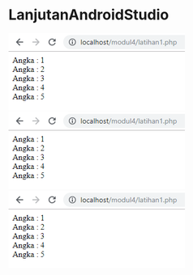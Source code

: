 # LanjutanAndroidStudio
![alt text](https://github.com/DannyBramantyo9/Modul4/blob/master/1.png) <br>
![alt text](https://github.com/DannyBramantyo9/Modul4/blob/master/1.png) <br>
![alt text](https://github.com/DannyBramantyo9/Modul4/blob/master/1.png) <br>
